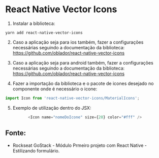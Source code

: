 # React Native Vector Icons

1. Instalar a biblioteca:
```
yarn add react-native-vector-icons 
```

2. Caso a aplicação seja para ios também, fazer a configurações necessárias seguindo a documentação da biblioteca:
https://github.com/oblador/react-native-vector-icons

3. Caso a aplicação seja para android também, fazer a configurações necessárias seguindo a documentação da biblioteca:
https://github.com/oblador/react-native-vector-icons

4. Fazer a importação da biblioteca e o pacote de icones desejado no componente onde é necessário o icone:
```javascript
import Icon from 'react-native-vector-icons/MaterialIcons';
```

5. Exemplo de utilização dentro do JSX:
```javascript
          <Icon name="nomeDoIcone" size={20} color="#fff" />
```

## Fonte:
- Rockseat GoStack - Módulo Prmeiro projeto com React Native - Estilizando formulário. 